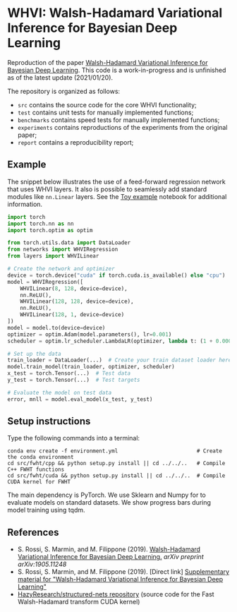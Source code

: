 # WHVI: Walsh-Hadamard Variational Inference for Bayesian Deep Learning

Reproduction of the paper [Walsh-Hadamard Variational Inference for Bayesian Deep Learning](https://proceedings.neurips.cc//paper/2020/hash/6df182582740607da754e4515b70e32d-Abstract.html).
This code is a work-in-progress and is unfinished as of the latest update (2021/01/20).

The repository is organized as follows:
* `src` contains the source code for the core WHVI functionality;
* `test` contains unit tests for manually implemented functions;
* `benchmarks` contains speed tests for manually implemented functions;
* `experiments` contains reproductions of the experiments from the original paper;
* `report` contains a reproducibility report;

## Example
The snippet below illustrates the use of a feed-forward regression network that uses WHVI layers.
It also is possible to seamlessly add standard modules like `nn.Linear` layers.
See the [Toy example](./experiments/Toy%20example.ipynb) notebook for additional information.

```python
import torch
import torch.nn as nn
import torch.optim as optim

from torch.utils.data import DataLoader
from networks import WHVIRegression
from layers import WHVILinear

# Create the network and optimizer
device = torch.device("cuda" if torch.cuda.is_available() else "cpu")
model = WHVIRegression([
    WHVILinear(8, 128, device=device),
    nn.ReLU(),
    WHVILinear(128, 128, device=device),
    nn.ReLU(),
    WHVILinear(128, 1, device=device)
])
model = model.to(device=device)
optimizer = optim.Adam(model.parameters(), lr=0.001)
scheduler = optim.lr_scheduler.LambdaLR(optimizer, lambda t: (1 + 0.0005 * t) ** (-0.3))

# Set up the data
train_loader = DataLoader(...)  # Create your train dataset loader here
model.train_model(train_loader, optimizer, scheduler)
x_test = torch.Tensor(...)  # Test data
y_test = torch.Tensor(...)  # Test targets

# Evaluate the model on test data
error, mnll = model.eval_model(x_test, y_test)
```

## Setup instructions
Type the following commands into a terminal:
```
conda env create -f environment.yml                         # Create the conda environment
cd src/fwht/cpp && python setup.py install || cd ../../..   # Compile C++ FWHT functions
cd src/fwht/cuda && python setup.py install || cd ../../..  # Compile CUDA kernel for FWHT
```
The main dependency is PyTorch.
We use Sklearn and Numpy for to evaluate models on standard datasets.
We show progress bars during model training using tqdm.

## References
* S. Rossi, S. Marmin, and M. Filippone (2019). [Walsh-Hadamard Variational Inference for Bayesian Deep Learning.](https://arxiv.org/abs/1905.11248) *arXiv preprint arXiv:1905.11248*  
* S. Rossi, S. Marmin, and M. Filippone (2019). \[Direct link\] [Supplementary material for "Walsh-Hadamard Variational Inference for Bayesian Deep Learning"](https://www.eurecom.fr/fr/publication/6398/download/data-publi-6398.pdf)
* [HazyResearch/structured-nets repository](https://github.com/HazyResearch/structured-nets/tree/master/pytorch) (source code for the Fast Walsh-Hadamard transform CUDA kernel)